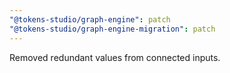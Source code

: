 ```yaml
---
"@tokens-studio/graph-engine": patch
"@tokens-studio/graph-engine-migration": patch
---
```


Removed redundant values from connected inputs.
